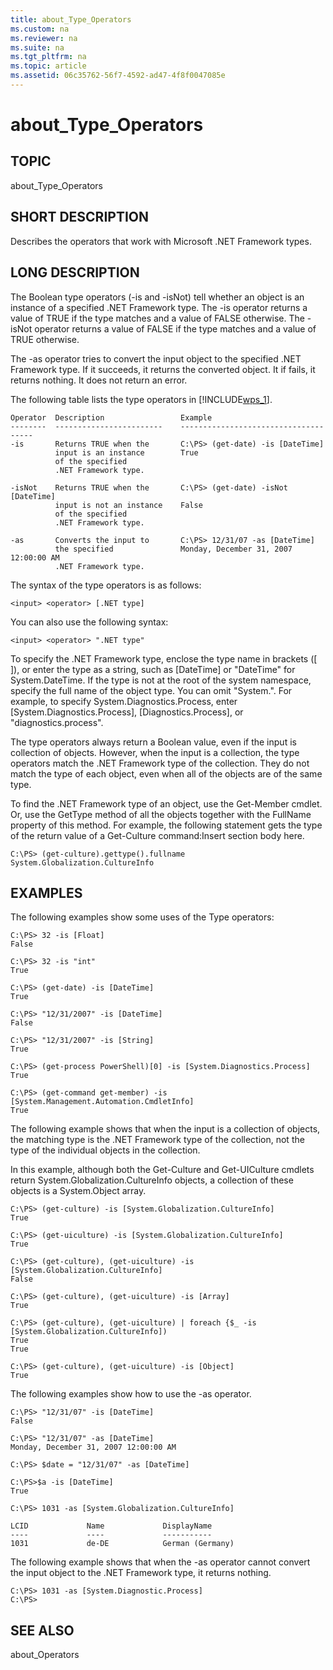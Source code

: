 ```yaml
---
title: about_Type_Operators
ms.custom: na
ms.reviewer: na
ms.suite: na
ms.tgt_pltfrm: na
ms.topic: article
ms.assetid: 06c35762-56f7-4592-ad47-4f8f0047085e
---
```

# about_Type_Operators
## TOPIC  
 about\_Type\_Operators  
  
## SHORT DESCRIPTION  
 Describes the operators that work with Microsoft .NET Framework types.  
  
## LONG DESCRIPTION  
 The Boolean type operators \(\-is and \-isNot\) tell whether an object is an instance of a specified .NET Framework type. The \-is operator returns a value of TRUE if the type matches and a value of FALSE otherwise. The \-isNot operator returns a value of FALSE if the type matches and a value of TRUE otherwise.  
  
 The \-as operator tries to convert the input object to the specified .NET Framework type. If it succeeds, it returns the converted object. It if fails, it returns nothing. It does not return an error.  
  
 The following table lists the type operators in [!INCLUDE[wps_1]()].  
  
```  
Operator  Description                 Example    
--------  ------------------------    -------------------------------------  
-is       Returns TRUE when the       C:\PS> (get-date) -is [DateTime]  
          input is an instance        True  
          of the specified  
          .NET Framework type.  
  
-isNot    Returns TRUE when the       C:\PS> (get-date) -isNot [DateTime]  
          input is not an instance    False  
          of the specified  
          .NET Framework type.  
  
-as       Converts the input to       C:\PS> 12/31/07 -as [DateTime]  
          the specified               Monday, December 31, 2007 12:00:00 AM  
          .NET Framework type.  
```  
  
 The syntax of the type operators is as follows:  
  
```  
<input> <operator> [.NET type]  
```  
  
 You can also use the following syntax:  
  
```  
<input> <operator> ".NET type"  
```  
  
 To specify the .NET Framework type, enclose the type name in brackets \(\[ \]\), or enter the type as a string, such as \[DateTime\] or "DateTime" for System.DateTime. If the type is not at the root of the system namespace, specify the full name of the object type. You can omit "System.". For example, to specify System.Diagnostics.Process, enter \[System.Diagnostics.Process\], \[Diagnostics.Process\], or "diagnostics.process".  
  
 The type operators always return a Boolean value, even if the input is collection of objects. However, when the input is a collection, the type operators match the .NET Framework type of the collection. They do not match the type of each object, even when all of the objects are of the same type.  
  
 To find the .NET Framework type of an object, use the Get\-Member cmdlet. Or, use the GetType method of all the objects together with the FullName property of this method. For example, the following statement gets the type of the return value of a Get\-Culture command:Insert section body here.  
  
```  
C:\PS> (get-culture).gettype().fullname  
System.Globalization.CultureInfo  
```  
  
## EXAMPLES  
 The following examples show some uses of the Type operators:  
  
```  
C:\PS> 32 -is [Float]  
False  
  
C:\PS> 32 -is "int"  
True  
  
C:\PS> (get-date) -is [DateTime]  
True  
  
C:\PS> "12/31/2007" -is [DateTime]  
False  
  
C:\PS> "12/31/2007" -is [String]  
True  
  
C:\PS> (get-process PowerShell)[0] -is [System.Diagnostics.Process]  
True  
  
C:\PS> (get-command get-member) -is [System.Management.Automation.CmdletInfo]  
True  
```  
  
 The following example shows that when the input is a collection of objects, the matching type is the .NET Framework type of the collection, not the type of the individual objects in the collection.  
  
 In this example, although both the Get\-Culture and Get\-UICulture cmdlets return System.Globalization.CultureInfo objects, a collection of these objects is a System.Object array.  
  
```  
C:\PS> (get-culture) -is [System.Globalization.CultureInfo]  
True  
  
C:\PS> (get-uiculture) -is [System.Globalization.CultureInfo]  
True  
  
C:\PS> (get-culture), (get-uiculture) -is [System.Globalization.CultureInfo]  
False  
  
C:\PS> (get-culture), (get-uiculture) -is [Array]  
True  
  
C:\PS> (get-culture), (get-uiculture) | foreach {$_ -is [System.Globalization.CultureInfo])  
True  
True  
  
C:\PS> (get-culture), (get-uiculture) -is [Object]  
True  
```  
  
 The following examples show how to use the \-as operator.  
  
```  
C:\PS> "12/31/07" -is [DateTime]  
False  
  
C:\PS> "12/31/07" -as [DateTime]  
Monday, December 31, 2007 12:00:00 AM  
  
C:\PS> $date = "12/31/07" -as [DateTime]  
  
C:\PS>$a -is [DateTime]  
True  
  
C:\PS> 1031 -as [System.Globalization.CultureInfo]  
  
LCID             Name             DisplayName  
----             ----             -----------  
1031             de-DE            German (Germany)  
```  
  
 The following example shows that when the \-as operator cannot convert the input object to the .NET Framework type, it returns nothing.  
  
```  
C:\PS> 1031 -as [System.Diagnostic.Process]  
C:\PS>  
```  
  
## SEE ALSO  
 about\_Operators